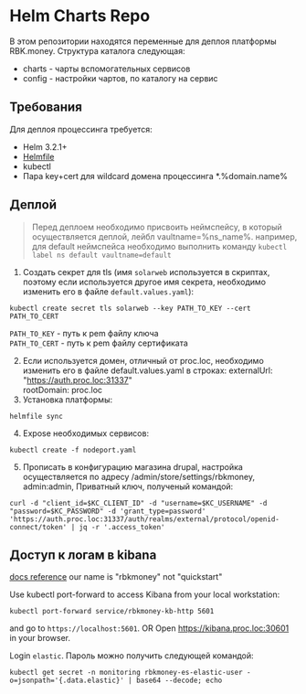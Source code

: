Helm Charts Repo
=========

В этом репозитории находятся переменные для деплоя платформы RBK.money. Структура каталога следующая:

- charts - чарты вспомогательных сервисов
- config - настройки чартов, по каталогу на сервис



Требования
----------

Для деплоя процессинга требуется:
 - Helm 3.2.1+
 - [Helmfile](https://github.com/roboll/helmfile)
 - kubectl
 - Пара key+cert для wildcard домена процессинга *.%domain.name%


Деплой
----------
  
> Перед деплоем необходимо присвоить неймспейсу, в который осуществляется деплой, лейбл vaultname=%ns_name%. 
> например, для default неймспейса необходимо выполнить команду `kubectl label ns default vaultname=default`

1. Создать секрет для tls (имя `solarweb` используется в скриптах, поэтому если используется другое имя секрета, необходимо изменить его в файле `default.values.yaml`):
```
kubectl create secret tls solarweb --key PATH_TO_KEY --cert PATH_TO_CERT
```
`PATH_TO_KEY` - путь к pem файлу ключа  
`PATH_TO_CERT` - путь к pem файлу сертификата  

2. Если используется домен, отличный от proc.loc, необходимо изменить его в файле default.values.yaml в строках:
    externalUrl: "https://auth.proc.loc:31337"  
    rootDomain: proc.loc
3. Установка платформы:
```
helmfile sync
```
4. Expose необходимых сервисов:
```
kubectl create -f nodeport.yaml
```
5. Прописать в конфигурацию магазина drupal, настройка осуществляется по адресу /admin/store/settings/rbkmoney, admin:admin, Приватный ключ, полученый командой:
```
curl -d "client_id=$KC_CLIENT_ID" -d "username=$KC_USERNAME" -d "password=$KC_PASSWORD" -d 'grant_type=password' 'https://auth.proc.loc:31337/auth/realms/external/protocol/openid-connect/token' | jq -r '.access_token'
```



Доступ к логам в kibana
-----------
[docs reference](https://www.elastic.co/guide/en/cloud-on-k8s/current/k8s-deploy-kibana.html)
our name is "rbkmoney" not "quickstart"

Use kubectl port-forward to access Kibana from your local workstation:

```
kubectl port-forward service/rbkmoney-kb-http 5601
```
and go to `https://localhost:5601`.
OR
Open https://kibana.proc.loc:30601 in your browser. 

Login `elastic`. Пароль можно получить следующей командой:

```
kubectl get secret -n monitoring rbkmoney-es-elastic-user -o=jsonpath='{.data.elastic}' | base64 --decode; echo
```

